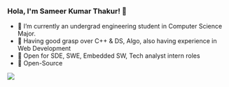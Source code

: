 ### Hola, I'm Sameer Kumar Thakur! 👋

- 🔭 I’m currently an undergrad engineering student in Computer Science Major.
- 🌱 Having good grasp over C++ & DS, Algo, also having experience in Web Development
- 👯 Open for SDE, SWE, Embedded SW, Tech analyst intern roles
- 🤔 Open-Source

<img src="https://github-readme-stats.vercel.app/api?username=sameerkrt&&show_icons=true&title_color=ffffff&icon_color=bb2acf&text_color=daf7dc&bg_color=151515">
